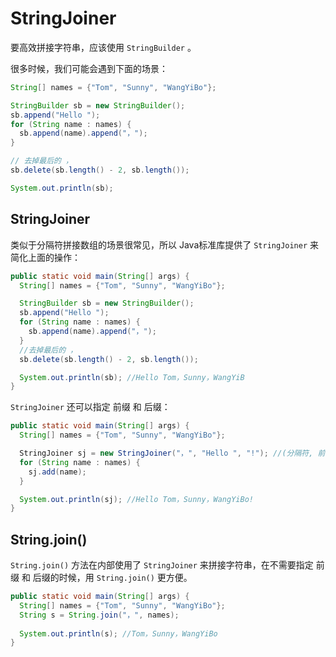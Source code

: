 # StringJoiner

要高效拼接字符串，应该使用 `StringBuilder` 。

很多时候，我们可能会遇到下面的场景：

```java
String[] names = {"Tom", "Sunny", "WangYiBo"};

StringBuilder sb = new StringBuilder();
sb.append("Hello ");
for (String name : names) {
  sb.append(name).append("，");
}

// 去掉最后的 ，
sb.delete(sb.length() - 2, sb.length());

System.out.println(sb);
```

## StringJoiner

类似于分隔符拼接数组的场景很常见，所以 Java标准库提供了 `StringJoiner` 来简化上面的操作：

```java
public static void main(String[] args) {
  String[] names = {"Tom", "Sunny", "WangYiBo"};

  StringBuilder sb = new StringBuilder();
  sb.append("Hello ");
  for (String name : names) {
    sb.append(name).append("，");
  }
  //去掉最后的 ，
  sb.delete(sb.length() - 2, sb.length());

  System.out.println(sb); //Hello Tom，Sunny，WangYiB
}
```

`StringJoiner` 还可以指定 前缀 和 后缀：

```java
public static void main(String[] args) {
  String[] names = {"Tom", "Sunny", "WangYiBo"};

  StringJoiner sj = new StringJoiner("，", "Hello ", "!"); //(分隔符, 前缀, 后缀)
  for (String name : names) {
    sj.add(name);
  }

  System.out.println(sj); //Hello Tom，Sunny，WangYiBo!
}
```



## String.join()

`String.join()` 方法在内部使用了 `StringJoiner` 来拼接字符串，在不需要指定 前缀 和 后缀的时候，用 `String.join()` 更方便。

```java {3}
public static void main(String[] args) {
  String[] names = {"Tom", "Sunny", "WangYiBo"};
  String s = String.join("，", names);
  
  System.out.println(s); //Tom，Sunny，WangYiBo
}
```